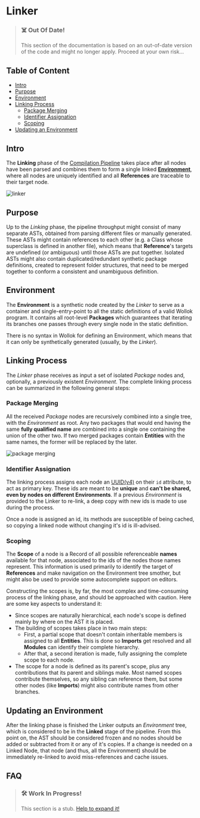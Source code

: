 # Linker

> ### ☠️ Out Of Date!
> This section of the documentation is based on an out-of-date version of the code and might no longer apply. Proceed at your own risk...



## Table of Content

* [Intro](#Intro)
* [Purpose](#Purpose)
* [Environment](#Environment)
* [Linking Process](#Linking-Process)
  * [Package Merging](#Package-Merging)
  * [Identifier Assignation](#Identifier-Assignation)
  * [Scoping](#Scoping)
* [Updating an Environment](Updating-an-Environment)


## Intro

The **Linking** phase of the [Compilation Pipeline](index) takes place after all nodes have been parsed and combines them to form a single linked **[Environment](#Environment)**, where all nodes are uniquely identified and all **References** are traceable to their target node.

![linker](https://drive.google.com/uc?authuser=0&id=1HHoVx2HYtlWZPTCHclYUaL8cm5WsuNtZ&export=download)

## Purpose

Up to the *Linking* phase, the pipeline throughput might consist of many separate ASTs, obtained from parsing different files or manually generated. These ASTs might contain references to each other (e.g. a Class whose superclass is defined in another file), which means that **Reference**'s targets are undefined (or ambiguous) until those ASTs are put together. Isolated ASTs might also contain duplicated/redundant synthetic package definitions, created to represent folder structures, that need to be merged together to conform a consistent and unambiguous definition.

## Environment

The **Environment** is a synthetic node created by the *Linker* to serve as a container and single-entry-point to all the static definitions of a valid Wollok program. It contains all root-level **Packages** which guarantees that iterating its branches one passes through every single node in the static definition.

There is no syntax in Wollok for defining an Environment, which means that it can only be synthetically generated (usually, by the *Linker*).

## Linking Process

The *Linker* phase receives as input a set of isolated *Package* nodes and, optionally, a previously existent *Environment*. The complete linking process can be summarized in the following general steps:

### Package Merging

All the received *Package* nodes are recursively combined into a single tree, with the *Environment* as root. Any two packages that would end having the same **fully qualified name** are combined into a single one containing the union of the other two. If two merged packages contain **Entities** with the same names, the former will be replaced by the later.

![package merging](https://drive.google.com/uc?authuser=0&id=1bhNRyBA7GNCk0QDsj2Ahouv7xYPsxM9N&export=download)

### Identifier Assignation

The linking process assigns each node an [UUID(v4)](https://en.wikipedia.org/wiki/Universally_unique_identifier#Version_4_(random)) on their `id` attribute, to act as primary key. These ids are meant to be **unique** and **can't be shared, even by nodes on different Environments**.
If a previous *Environment* is provided to the Linker to re-link, a deep copy with new ids is made to use during the process.

Once a node is assigned an id, its methods are susceptible of being cached, so copying a linked node without changing it's id is ill-advised.

### Scoping

The **Scope** of a node is a Record of all possible referenceable **names** available for that node, associated to the ids of the nodes those names represent. This information is used primarily to identify the target of **References** and make navigation on the Environment tree smother, but might also be used to provide some autocomplete support on editors.

Constructing the scopes is, by far, the most complex and time-consuming process of the linking phase, and should be approached with caution. Here are some key aspects to understand it:

- Since scopes are naturally hierarchical, each node's scope is defined mainly by where on the AST it is placed.
- The building of scopes takes place in two main steps:
  - First, a partial scope that doesn't contain inheritable members is assigned to all **Entities**. This is done so **Imports** get resolved and all **Modules** can identify their complete hierarchy.
  - After that, a second iteration is made, fully assigning the complete scope to each node.
- The scope for a node is defined as its parent's scope, plus any contributions that its parent and siblings make. Most named scopes contribute themselves, so any sibling can reference them, but some other nodes (like **Imports**) might also contribute names from other branches.

## Updating an Environment

After the linking phase is finished the Linker outputs an *Environment* tree, which is considered to be in the **Linked** stage of the pipeline. From this point on, the AST should be considered frozen and no nodes should be added or subtracted from it or any of it's copies. If a change is needed on a Linked Node, that node (and thus, all the Environment) should be immediately re-linked to avoid miss-references and cache issues.

## FAQ
> ### 🛠️ Work In Progress!
> This section is a stub. [Help to expand it!](/wollok-ts/pages/How-To-Contribute)
